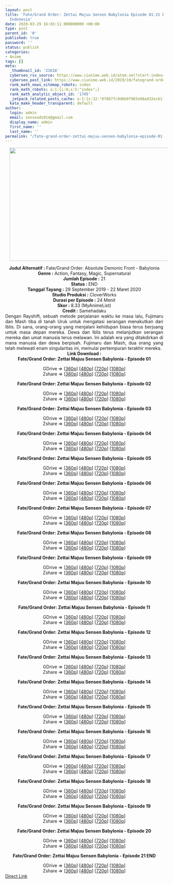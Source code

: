 ```yaml
---
layout: post
title: 'Fate/Grand Order: Zettai Majuu Sensen Babylonia Episode 01-21 END Subtitle
  Indonesia'
date: 2020-03-29 16:03:11.000000000 +00:00
type: post
parent_id: '0'
published: true
password: ''
status: publish
categories:
- Anime
tags: []
meta:
  _thumbnail_id: '21618'
  cyberseo_rss_source: https://www.ciunime.web.id/atom.xml?start-index=1051&max-results=150
  cyberseo_post_link: https://www.ciunime.web.id/2019/10/fategrand-order-zettai-majuu-sensen.html
  rank_math_news_sitemap_robots: index
  rank_math_robots: a:1:{i:0;s:5:"index";}
  rank_math_analytic_object_id: '1745'
  _jetpack_related_posts_cache: a:1:{s:32:"8f6677c9d6b0f903e98ad32ec61f8deb";a:2:{s:7:"expires";i:1654889789;s:7:"payload";a:3:{i:0;a:1:{s:2:"id";i:26735;}i:1;a:1:{s:2:"id";i:26737;}i:2;a:1:{s:2:"id";i:26739;}}}}
  kata_make_header_transparent: default
author:
  login: admin
  email: senseads014@gmail.com
  display_name: admin
  first_name: ''
  last_name: ''
permalink: "/fate-grand-order-zettai-majuu-sensen-babylonia-episode-01-21-end-subtitle-indonesia/"
---
```

<div class="separator" style="clear: both; text-align: center;"><a href="https://1.bp.blogspot.com/-pm8841BhUHg/XZTda0kVQFI/AAAAAAAAdZU/eYbM53JaGA03Vzkh2zLXxRo86MQu38FzACLcBGAsYHQ/s1600/Fate%2BGrand%2BOrder%2B-%2BZettai%2BMajuu%2BSensen%2BBabylonia.png" imageanchor="1" style="margin-left: 1em; margin-right: 1em;"><img border="0" data-original-height="720" data-original-width="1280" height="360" src="{{ site.baseurl }}/assets/2020/03/Fate%2BGrand%2BOrder%2B-%2BZettai%2BMajuu%2BSensen%2BBabylonia.png" width="640" /></a></div>
<p>
<div style="text-align: center;"><b>Judul</b><b><b>&nbsp;Alternatif</b>&nbsp;:</b>&nbsp;Fate/Grand Order: Absolute Demonic Front - Babylonia</div>
<div style="text-align: center;"><b>Genre :</b>&nbsp;Action, Fantasy, Magic, Supernatural</div>
<div style="text-align: center;"><b>Jumlah Episode :</b>&nbsp;21<br /><b>Status :&nbsp;</b>END<br /><b>Tanggal Tayang :</b>&nbsp;29 September 2019 - 22 Maret 2020<br /><b>Studio Produksi :</b>&nbsp;CloverWorks<br /><b>Durasi per Episode :</b>&nbsp;24 Menit</div>
<div style="text-align: center;"><b>Skor :</b>&nbsp;8.33 (MyAnimeList)<br /><b>Credit :</b>&nbsp;Samehadaku</div>
<div style="text-align: center;"></div>
<div style="text-align: justify;">Dengan Rayshift, sebuah metode perjalanan waktu ke masa lalu, Fujimaru dan Mash tiba di tanah Uruk untuk mengatasi serangan menakutkan dari Iblis. Di sana, orang-orang yang menjalani kehidupan biasa terus berjuang untuk masa depan mereka. Dewa dan Iblis terus melanjutkan serangan mereka dan umat manusia terus melawan. Ini adalah era yang ditakdirkan di mana manusia dan dewa berpisah. Fujimaru dan Mash, dua orang yang telah melewati enam singularitas ini, memulai pertempuran terakhir mereka.</div>
<div style="text-align: justify;"></div>
<div style="text-align: justify;"></div>
<div style="text-align: center;"><b>Link Download :</b></div>
<div style="text-align: center;"><b>Fate/Grand Order: Zettai Majuu Sensen Babylonia&nbsp;- Episode 01</b></p>
<div style="text-align: center;">GDrive =&gt; [<a href="https://drive.google.com/uc?export=download&amp;id=1TWCEr0H_Fj08w3yGGy7C5MW5xnoKY07K" target="_blank" rel="noopener">360p</a>] [<a href="https://drive.google.com/uc?export=download&amp;id=13Xfzo8rikJJEAj7_YxQoixOYAN7iLliW" target="_blank" rel="noopener">480p</a>] [<a href="https://drive.google.com/uc?export=download&amp;id=1b4h2uJABWlqU3JjjcMSLyWHKcwAfvses" target="_blank" rel="noopener">720p</a>] [<a href="https://drive.google.com/uc?export=download&amp;id=13NjH09sYlsMOiXpsfbYC-EZSY8GjV1yn" target="_blank" rel="noopener">1080p</a>]<br />Zshare =&gt; [<a href="https://www90.zippyshare.com/v/PrkD5pyo/file.html" target="_blank" rel="noopener">360p</a>] [<a href="https://www90.zippyshare.com/v/ACFfwq1e/file.html" target="_blank" rel="noopener">480p</a>] [<a href="https://www102.zippyshare.com/v/5WdS7SWc/file.html" target="_blank" rel="noopener">720p</a>] [<a href="https://www115.zippyshare.com/v/HYw3ruSB/file.html" target="_blank" rel="noopener">1080p</a>]</p>
<p><b>Fate/Grand Order: Zettai Majuu Sensen Babylonia&nbsp;- Episode 02</b></p>
<div style="text-align: center;">GDrive =&gt; [<a href="https://drive.google.com/uc?export=download&amp;id=13ulUi7oYBJnt6w8damFKlUjbwWRxNO_2" target="_blank" rel="noopener">360p</a>] [<a href="https://drive.google.com/uc?export=download&amp;id=1JVheeTJr0ns52rMGQmSzltZdS2uTy-cy" target="_blank" rel="noopener">480p</a>] [<a href="https://drive.google.com/uc?export=download&amp;id=1whLfUo37FdKqvg82kJ9p1nqafSeYLCX_" target="_blank" rel="noopener">720p</a>] [<a href="https://drive.google.com/uc?export=download&amp;id=1nFGLGs3-VrG9EgLQr2UTbFTR5wJ5u7Ez" target="_blank" rel="noopener">1080p</a>]<br />Zshare =&gt; [<a href="https://www110.zippyshare.com/v/3qhRRdYr/file.html" target="_blank" rel="noopener">360p</a>] [<a href="https://www110.zippyshare.com/v/Z3vyx4ol/file.html" target="_blank" rel="noopener">480p</a>] [<a href="https://www84.zippyshare.com/v/awgWTzs9/file.html" target="_blank" rel="noopener">720p</a>] [<a href="https://www10.zippyshare.com/v/9PLDBne2/file.html" target="_blank" rel="noopener">1080p</a>]</p>
<p><b>Fate/Grand Order: Zettai Majuu Sensen Babylonia&nbsp;- Episode 03</b></p>
<div style="text-align: center;">GDrive =&gt; [<a href="https://drive.google.com/uc?export=download&amp;id=1koiB9AyrqI8xZDuOsOLT8SMXGbsRLKNM" target="_blank" rel="noopener">360p</a>] [<a href="https://drive.google.com/uc?export=download&amp;id=133DJrfWHRfY-GDiex9Rpx54jMQQlzWLC" target="_blank" rel="noopener">480p</a>] [<a href="https://drive.google.com/uc?export=download&amp;id=1a71iBSBWyI4APRopNxzWqJWOe0lLQCEn" target="_blank" rel="noopener">720p</a>] [<a href="https://drive.google.com/uc?export=download&amp;id=19IJPhMbP1T4ILt2ztx1XMqL1jlqAWA4H" target="_blank" rel="noopener">1080p</a>]<br />Zshare =&gt; [<a href="https://www58.zippyshare.com/v/VeRMBYsM/file.html" target="_blank" rel="noopener">360p</a>] [<a href="https://www58.zippyshare.com/v/4d26EGKM/file.html" target="_blank" rel="noopener">480p</a>] [<a href="https://www100.zippyshare.com/v/1WMny8vW/file.html" target="_blank" rel="noopener">720p</a>] [<a href="https://www117.zippyshare.com/v/lmymxheS/file.html" target="_blank" rel="noopener">1080p</a>]</p>
<p><b>Fate/Grand Order: Zettai Majuu Sensen Babylonia&nbsp;- Episode 04</b></p>
<div style="text-align: center;">GDrive =&gt; [<a href="https://drive.google.com/uc?export=download&amp;id=11hFCyaSw3phyuvMNWR41F3kg0Qy7EAsN" target="_blank" rel="noopener">360p</a>] [<a href="https://drive.google.com/uc?export=download&amp;id=1VZRVBxV9pzfKhyBsqYWgYbDvPWoF8Skq" target="_blank" rel="noopener">480p</a>] [<a href="https://drive.google.com/uc?export=download&amp;id=1BA4JW2ee7v_1D9TACAJDWcIGp_b-e7Bl" target="_blank" rel="noopener">720p</a>] [<a href="https://drive.google.com/uc?export=download&amp;id=1jIUZ6OeSXgoM-f0A6aBo2nwKxHCkxWfA" target="_blank" rel="noopener">1080p</a>]<br />Zshare =&gt; [<a href="https://www2.zippyshare.com/v/AOs6an5w/file.html" target="_blank" rel="noopener">360p</a>] [<a href="https://www2.zippyshare.com/v/uVK7jbSN/file.html" target="_blank" rel="noopener">480p</a>] [<a href="https://www64.zippyshare.com/v/6vJqqm2w/file.html" target="_blank" rel="noopener">720p</a>] [<a href="https://www70.zippyshare.com/v/nkR6zya8/file.html" target="_blank" rel="noopener">1080p</a>]</p>
<p><b>Fate/Grand Order: Zettai Majuu Sensen Babylonia&nbsp;- Episode 05</b></p>
<div style="text-align: center;">GDrive =&gt; [<a href="https://drive.google.com/uc?id=1ylWAIqz9-MbjI2EWFmvC5P2_2UpZJoJw" target="_blank" rel="noopener">360p</a>] [<a href="https://drive.google.com/uc?id=1Q9pPVlx_KF_aFskMLD0rJGNi1W9uuZ_3" target="_blank" rel="noopener">480p</a>] [<a href="https://drive.google.com/uc?id=1uOtBYh0qUwaBBb-cwdyyVZ8xB7nFniWL" target="_blank" rel="noopener">720p</a>] [<a href="https://drive.google.com/uc?id=1eG6k8aKRDuuHBtVX9JDkGaXJ3XbTskMI" target="_blank" rel="noopener">1080p</a>]<br />Zshare =&gt; [<a href="https://www99.zippyshare.com/v/k8lI7Ry3/file.html" target="_blank" rel="noopener">360p</a>] [<a href="https://www114.zippyshare.com/v/hPkICm6v/file.html" target="_blank" rel="noopener">480p</a>] [<a href="https://www106.zippyshare.com/v/pcPfPocZ/file.html" target="_blank" rel="noopener">720p</a>] [<a href="https://www14.zippyshare.com/v/8foTT6hX/file.html" target="_blank" rel="noopener">1080p</a>]</p>
<p><b>Fate/Grand Order: Zettai Majuu Sensen Babylonia&nbsp;- Episode 06</b></p>
<div style="text-align: center;">GDrive =&gt; [<a href="https://drive.google.com/uc?id=1TGP-6A01-t0nRgAfsH67Ss7O19BJZgh9" target="_blank" rel="noopener">360p</a>] [<a href="https://drive.google.com/uc?id=1fk_JeQNitMckipt-yMZX3rgYmz5iVDfL" target="_blank" rel="noopener">480p</a>] [<a href="https://drive.google.com/uc?id=1Jvni8Y53K4U12w6f0leBnF-KX7OwBzqb" target="_blank" rel="noopener">720p</a>] [<a href="https://drive.google.com/uc?id=1VXbLQ1uK0qaToG5rB58aFV7qHKcUx3_u" target="_blank" rel="noopener">1080p</a>]<br />Zshare =&gt; [<a href="https://www96.zippyshare.com/v/xIo1dgou/file.html" target="_blank" rel="noopener">360p</a>] [<a href="https://www65.zippyshare.com/v/fFnAtQNq/file.html" target="_blank" rel="noopener">480p</a>] [<a href="https://www45.zippyshare.com/v/pKfKIRRI/file.html" target="_blank" rel="noopener">720p</a>] [<a href="https://www102.zippyshare.com/v/9i5ic55S/file.html" target="_blank" rel="noopener">1080p</a>]</p>
<p><b>Fate/Grand Order: Zettai Majuu Sensen Babylonia&nbsp;- Episode 07</b></p>
<div style="text-align: center;">GDrive =&gt; [<a href="https://drive.google.com/uc?id=1EpPcMQOmkcPUn02LiArz0PuETT1XAu7w" target="_blank" rel="noopener">360p</a>] [<a href="https://drive.google.com/uc?id=1_oYCKyh6rO2ShWoL4OPLxUdQygP4O8vQ" target="_blank" rel="noopener">480p</a>] [<a href="https://drive.google.com/uc?id=1Hl0VFaLAQfbu2iUXKLKGQ3KUUcO7eWrR" target="_blank" rel="noopener">720p</a>] [<a href="https://drive.google.com/uc?id=1m3Sb5A2X1_rtyVqGWhLYBS-uV8XCfPQn" target="_blank" rel="noopener">1080p</a>]<br />Zshare =&gt; [<a href="https://www105.zippyshare.com/v/31Y0pJCe/file.html" target="_blank" rel="noopener">360p</a>] [<a href="https://www32.zippyshare.com/v/iVzW3iCQ/file.html" target="_blank" rel="noopener">480p</a>] [<a href="https://www68.zippyshare.com/v/huG9ltSn/file.html" target="_blank" rel="noopener">720p</a>] [<a href="https://www34.zippyshare.com/v/kvFhq9jw/file.html" target="_blank" rel="noopener">1080p</a>]</p>
<p><b>Fate/Grand Order: Zettai Majuu Sensen Babylonia&nbsp;- Episode 08</b></p>
<div style="text-align: center;">GDrive =&gt; [<a href="https://drive.google.com/uc?id=1GnyCKINURWyzfezBgC19Yl3e0rZZQeee" target="_blank" rel="noopener">360p</a>] [<a href="https://drive.google.com/uc?id=1Da6sfbSlsvARbihN3WKSrZJctQwGBI0y" target="_blank" rel="noopener">480p</a>] [<a href="https://drive.google.com/uc?id=1svu6kYEK1MbEqV6Ke-5RFc3WR5sLC3aw" target="_blank" rel="noopener">720p</a>] [<a href="https://drive.google.com/uc?id=1m09aqNzL9QeuHVKejw7gZxWvQlobNEMX" target="_blank" rel="noopener">1080p</a>]<br />Zshare =&gt; [<a href="https://www27.zippyshare.com/v/TxKoyQjc/file.html" target="_blank" rel="noopener">360p</a>] [<a href="https://www33.zippyshare.com/v/UQoCQV2X/file.html" target="_blank" rel="noopener">480p</a>] [<a href="https://www66.zippyshare.com/v/AQ2Z75lI/file.html" target="_blank" rel="noopener">720p</a>] [<a href="https://www75.zippyshare.com/v/soH5sjR7/file.html" target="_blank" rel="noopener">1080p</a>]</p>
<p><b>Fate/Grand Order: Zettai Majuu Sensen Babylonia&nbsp;- Episode 09</b></p>
<div style="text-align: center;">GDrive =&gt; [<a href="https://drive.google.com/uc?id=16iN1OmVWuAm60gf8iQ7PnMGZCG7Y9-mw" target="_blank" rel="noopener">360p</a>] [<a href="https://drive.google.com/uc?id=1KzEDJfUO0QYPwV0dV_G9pyONkTVRc5St" target="_blank" rel="noopener">480p</a>] [<a href="https://drive.google.com/uc?id=14rfIs1d4KONZmqgG1r7uhuzO1auMNyVF" target="_blank" rel="noopener">720p</a>] [<a href="https://drive.google.com/uc?id=1MrGJy1qWKQnBT7AaQb7Y6txMi4a0zG_G" target="_blank" rel="noopener">1080p</a>]<br />Zshare =&gt; [<a href="https://www28.zippyshare.com/v/TP7QoGV3/file.html" target="_blank" rel="noopener">360p</a>] [<a href="https://www53.zippyshare.com/v/tdfzOhj7/file.html" target="_blank" rel="noopener">480p</a>] [<a href="https://www28.zippyshare.com/v/Dp1XKOTk/file.html" target="_blank" rel="noopener">720p</a>] [<a href="https://www117.zippyshare.com/v/OlTZ8MTh/file.html" target="_blank" rel="noopener">1080p</a>]</p>
<p><b>Fate/Grand Order: Zettai Majuu Sensen Babylonia&nbsp;- Episode 10</b></p>
<div style="text-align: center;">GDrive =&gt; [<a href="https://drive.google.com/uc?id=1kkCo93GaJxzNCsT8e7MruR1KWM0BcBhz" target="_blank" rel="noopener">360p</a>] [<a href="https://drive.google.com/uc?id=1IYy-T9ydO1o3GHrZYMy6BG5aGZZU6Xpo" target="_blank" rel="noopener">480p</a>] [<a href="https://drive.google.com/uc?id=1-IzKjL8cMM1w7vHZ4vrHJb8ER1iy2KEC" target="_blank" rel="noopener">720p</a>] [<a href="https://drive.google.com/uc?id=1WZGXyW7Aq_2GkPHNOYA6VKLtdqzjE8PD" target="_blank" rel="noopener">1080p</a>]<br />Zshare =&gt; [<a href="https://www3.zippyshare.com/v/BjMGkADm/file.html" target="_blank" rel="noopener">360p</a>] [<a href="https://www35.zippyshare.com/v/lF22s0Ke/file.html" target="_blank" rel="noopener">480p</a>] [<a href="https://www38.zippyshare.com/v/JsDYhIHU/file.html" target="_blank" rel="noopener">720p</a>] [<a href="https://www86.zippyshare.com/v/gX1YDJBv/file.html" target="_blank" rel="noopener">1080p</a>]</p>
<p><b>Fate/Grand Order: Zettai Majuu Sensen Babylonia&nbsp;- Episode 11</b></p>
<div style="text-align: center;">GDrive =&gt; [<a href="https://drive.google.com/uc?export=download&amp;id=14Eaz0byL_E-jWi9d4sNYvCTmQY1M51Ck" target="_blank" rel="noopener">360p</a>] [<a href="https://drive.google.com/uc?export=download&amp;id=16EvuP5UbIlsjSTTLzuJWcZSH38Ony6Xy" target="_blank" rel="noopener">480p</a>] [<a href="https://drive.google.com/uc?export=download&amp;id=1JAQFRm0fCo_n-2vX2dpQf2ek2GVXw23L" target="_blank" rel="noopener">720p</a>] [<a href="https://drive.google.com/uc?export=download&amp;id=18K27M1fp9HBHRUQeJ6hV3J6--eYliIQp" target="_blank" rel="noopener">1080p</a>]<br />Zshare =&gt; [<a href="https://www87.zippyshare.com/v/EWlAgh7l/file.html" target="_blank" rel="noopener">360p</a>] [<a href="https://www105.zippyshare.com/v/j90a3Kfb/file.html" target="_blank" rel="noopener">480p</a>] [<a href="https://www77.zippyshare.com/v/gbfeT2bt/file.html" target="_blank" rel="noopener">720p</a>] [<a href="https://www74.zippyshare.com/v/449gY6mQ/file.html" target="_blank" rel="noopener">1080p</a>]</p>
<p><b>Fate/Grand Order: Zettai Majuu Sensen Babylonia&nbsp;- Episode 12</b></p>
<div style="text-align: center;">GDrive =&gt; [<a href="https://drive.google.com/uc?id=1YeVQEr-DjSaHbgXX6xfzqP2vaMlDmSGo" target="_blank" rel="noopener">360p</a>] [<a href="https://drive.google.com/uc?id=1XJdui-grsP3gTOJ6h11Q1AHEOekIC1ru" target="_blank" rel="noopener">480p</a>] [<a href="https://drive.google.com/uc?id=1gWgqNGSfk8tAwLWuBj1a4hht-2U2R_yI" target="_blank" rel="noopener">720p</a>] [<a href="https://drive.google.com/uc?id=1aaKfuA4Ucp6bADgefzKzj0iHamI8VqoK" target="_blank" rel="noopener">1080p</a>]<br />Zshare =&gt; [<a href="https://www107.zippyshare.com/v/zTe548ey/file.html" target="_blank" rel="noopener">360p</a>] [<a href="https://www24.zippyshare.com/v/rRjQ79Mt/file.html" target="_blank" rel="noopener">480p</a>] [<a href="https://www57.zippyshare.com/v/FAOIVVZv/file.html" target="_blank" rel="noopener">720p</a>] [<a href="https://www10.zippyshare.com/v/u6SJj8ak/file.html" target="_blank" rel="noopener">1080p</a>]</p>
<p><b>Fate/Grand Order: Zettai Majuu Sensen Babylonia&nbsp;- Episode 13</b></p>
<div style="text-align: center;">GDrive =&gt; [<a href="https://drive.google.com/uc?id=1HixxQLLSTi0pEx-Fpq-wpatB9PafunYP" target="_blank" rel="noopener">360p</a>] [<a href="https://drive.google.com/uc?id=1rU7mVCoCX7JpExaSiOpDiWxL4-Z54iJS" target="_blank" rel="noopener">480p</a>] [<a href="https://drive.google.com/uc?id=1xmI0zrzBwcaih-GfsK3y5Sc_NNhwOM9T" target="_blank" rel="noopener">720p</a>] [<a href="https://drive.google.com/uc?id=1rbCJWyCsA6Qmg2wlT-1sp53PgLW17Txt" target="_blank" rel="noopener">1080p</a>]<br />Zshare =&gt; [<a href="https://www54.zippyshare.com/v/Qvabe6lq/file.html" target="_blank" rel="noopener">360p</a>] [<a href="https://www102.zippyshare.com/v/qlca54RA/file.html" target="_blank" rel="noopener">480p</a>] [<a href="https://www95.zippyshare.com/v/abiwkGdY/file.html" target="_blank" rel="noopener">720p</a>] [<a href="https://www104.zippyshare.com/v/c5wM7wh2/file.html" target="_blank" rel="noopener">1080p</a>]</p>
<p><b>Fate/Grand Order: Zettai Majuu Sensen Babylonia&nbsp;- Episode 14</b></p>
<div style="text-align: center;">GDrive =&gt; [<a href="https://drive.google.com/uc?id=1I5iFsEXAZyl0mThw5OYTARkQy4WAHbdb" target="_blank" rel="noopener">360p</a>] [<a href="https://drive.google.com/uc?id=1y_ex6M-4KUTB00ZyWl5uc0MIJGCg_A6G" target="_blank" rel="noopener">480p</a>] [<a href="https://drive.google.com/uc?id=1oIhsrR3ecmK8qCrnFPI28jDloFCmGlJF" target="_blank" rel="noopener">720p</a>] [<a href="https://drive.google.com/uc?id=1ZEItEusZyB4Lcsc8clWoVp71dQbBVv6P" target="_blank" rel="noopener">1080p</a>]<br />Zshare =&gt; [<a href="https://www1.zippyshare.com/v/C9e8YSIp/file.html" target="_blank" rel="noopener">360p</a>] [<a href="https://www37.zippyshare.com/v/ExuO1R8Y/file.html" target="_blank" rel="noopener">480p</a>] [<a href="https://www77.zippyshare.com/v/bYEf6DYp/file.html" target="_blank" rel="noopener">720p</a>] [<a href="https://www99.zippyshare.com/v/8sq0mNkg/file.html" target="_blank" rel="noopener">1080p</a>]</p>
<p><b>Fate/Grand Order: Zettai Majuu Sensen Babylonia&nbsp;- Episode 15</b></p>
<div style="text-align: center;">GDrive =&gt; [<a href="https://drive.google.com/uc?id=1UNY4x_64-r-D7brr2k_RROT3xv7N1msl" target="_blank" rel="noopener">360p</a>] [<a href="https://drive.google.com/uc?id=14PI-O7Bvt_eAQpqbxxUqHhmP-GXd8m7U" target="_blank" rel="noopener">480p</a>] [<a href="https://drive.google.com/uc?id=1h-Whl3yH_4f0xKg048pN9-vXGHc1GxJy" target="_blank" rel="noopener">720p</a>] [<a href="https://drive.google.com/uc?id=1iYPtstp2HX8p1p9axIWEqRoMlQSxFlvq" target="_blank" rel="noopener">1080p</a>]<br />Zshare =&gt; [<a href="https://www70.zippyshare.com/v/9ZyIbosB/file.html" target="_blank" rel="noopener">360p</a>] [<a href="https://www84.zippyshare.com/v/H3B3jSHC/file.html" target="_blank" rel="noopener">480p</a>] [<a href="https://www67.zippyshare.com/v/iFd7woal/file.html" target="_blank" rel="noopener">720p</a>] [<a href="https://www81.zippyshare.com/v/6wbBpTjY/file.html" target="_blank" rel="noopener">1080p</a>]</p>
<p><b>Fate/Grand Order: Zettai Majuu Sensen Babylonia&nbsp;- Episode 16</b></p>
<div style="text-align: center;">GDrive =&gt; [<a href="https://drive.google.com/uc?export=download&amp;id=1uYpIQ4Kj5mZdZxJByKa_AJLNZy3rZ1TL" target="_blank" rel="noopener">360p</a>] [<a href="https://drive.google.com/uc?export=download&amp;id=17nFjQjR9vGHH47-fGDnmbbN4l2Z_Vn7z" target="_blank" rel="noopener">480p</a>] [<a href="https://drive.google.com/uc?export=download&amp;id=1weWNpPjyumti57-8xvXp-jvGLEsMGt6C" target="_blank" rel="noopener">720p</a>] [<a href="https://drive.google.com/uc?export=download&amp;id=1fFvsQTCE7DxQPn_ui0c20ixu7U9ABpes" target="_blank" rel="noopener">1080p</a>]<br />Zshare =&gt; [<a href="https://www17.zippyshare.com/v/4c7H94kl/file.html" target="_blank" rel="noopener">360p</a>] [<a href="https://www98.zippyshare.com/v/oGqyjUdP/file.html" target="_blank" rel="noopener">480p</a>] [<a href="https://www90.zippyshare.com/v/mvKt3Wco/file.html" target="_blank" rel="noopener">720p</a>] [<a href="https://www9.zippyshare.com/v/CuaH48Sq/file.html" target="_blank" rel="noopener">1080p</a>]</p>
<p><b>Fate/Grand Order: Zettai Majuu Sensen Babylonia&nbsp;- Episode 17</b></p>
<div style="text-align: center;">GDrive =&gt; [<a href="https://drive.google.com/uc?export=download&amp;id=1ncn5S4-bROXp_TRO9mooxnurUZ7aT-to" target="_blank" rel="noopener">360p</a>] [<a href="https://drive.google.com/uc?export=download&amp;id=1y832V1cWXT_ZIk0ynOaPxVTtK-tz3-r0" target="_blank" rel="noopener">480p</a>] [<a href="https://drive.google.com/uc?export=download&amp;id=1hr4Betlp5fflmd2oHeQQMs032C_fgsRE" target="_blank" rel="noopener">720p</a>] [<a href="https://drive.google.com/uc?export=download&amp;id=1hrygGNheitGs0rxsQSZigEsbV-PRcjlR" target="_blank" rel="noopener">1080p</a>]<br />Zshare =&gt; [<a href="https://www93.zippyshare.com/v/G7T6EloU/file.html" target="_blank" rel="noopener">360p</a>] [<a href="https://www14.zippyshare.com/v/p6KNxbDe/file.html" target="_blank" rel="noopener">480p</a>] [<a href="https://www54.zippyshare.com/v/YWv0BuWQ/file.html" target="_blank" rel="noopener">720p</a>] [<a href="https://www22.zippyshare.com/v/LXRWq9gf/file.html" target="_blank" rel="noopener">1080p</a>]</p>
<p><b>Fate/Grand Order: Zettai Majuu Sensen Babylonia&nbsp;- Episode 18</b></p>
<div style="text-align: center;">GDrive =&gt; [<a href="https://drive.google.com/uc?export=download&amp;id=15RhoAO9LP8qQmCHJv2wUGpmDXQMeVOLM" target="_blank" rel="noopener">360p</a>] [<a href="https://drive.google.com/uc?export=download&amp;id=1GLUoDiJVc9MW7b8TTcfZGF4khlm95px_" target="_blank" rel="noopener">480p</a>] [<a href="https://drive.google.com/uc?export=download&amp;id=19Ged_VpBY5yUp_zvt2hCsF6jgXp8GADl" target="_blank" rel="noopener">720p</a>] [<a href="https://drive.google.com/uc?export=download&amp;id=1qkvyFQ8yzyMzi53A1m-JxMzAhzyRSkza" target="_blank" rel="noopener">1080p</a>]<br />Zshare =&gt; [<a href="https://www107.zippyshare.com/v/X7H2EdLP/file.html" target="_blank" rel="noopener">360p</a>] [<a href="https://www112.zippyshare.com/v/G4Q91AvY/file.html" target="_blank" rel="noopener">480p</a>] [<a href="https://www16.zippyshare.com/v/rkHqvHhz/file.html" target="_blank" rel="noopener">720p</a>] [<a href="https://www66.zippyshare.com/v/QcLDmVJl/file.html" target="_blank" rel="noopener">1080p</a>]</p>
<p><b>Fate/Grand Order: Zettai Majuu Sensen Babylonia&nbsp;- Episode 19</b></p>
<div style="text-align: center;">GDrive =&gt; [<a href="https://drive.google.com/uc?export=download&amp;id=1GqTdptiDMjmmJByXP7B_JVZ0ogCmU_Nh" target="_blank" rel="noopener">360p</a>] [<a href="https://drive.google.com/uc?export=download&amp;id=173hxdiBfqX4SnXhmHUt6YG8z8sQu3t9Q" target="_blank" rel="noopener">480p</a>] [<a href="https://drive.google.com/uc?export=download&amp;id=1XEUWZFrdM4THfE5EE1uDSLsw4WlU7y4S" target="_blank" rel="noopener">720p</a>] [<a href="https://drive.google.com/uc?export=download&amp;id=1DbpkfOEikyiVpT6MyGVN7q1_RsXxtMM0" target="_blank" rel="noopener">1080p</a>]<br />Zshare =&gt; [<a href="https://www29.zippyshare.com/v/EnbA0IL9/file.html" target="_blank" rel="noopener">360p</a>] [<a href="https://www76.zippyshare.com/v/rlwEFPJt/file.html" target="_blank" rel="noopener">480p</a>] [<a href="https://www112.zippyshare.com/v/ffMkl77Z/file.html" target="_blank" rel="noopener">720p</a>] [<a href="https://www64.zippyshare.com/v/VLQgs9En/file.html" target="_blank" rel="noopener">1080p</a>]</p>
<p><b>Fate/Grand Order: Zettai Majuu Sensen Babylonia&nbsp;- Episode 20</b></p>
<div style="text-align: center;">GDrive =&gt; [<a href="https://drive.google.com/uc?export=download&amp;id=1j9lOLFjDCGjlG5VJobkoU3yI04W7TV0E" target="_blank" rel="noopener">360p</a>] [<a href="https://drive.google.com/uc?export=download&amp;id=1X9E3qJbZCnwxARxQz2fy0G48phAJUlJh" target="_blank" rel="noopener">480p</a>] [<a href="https://drive.google.com/uc?export=download&amp;id=1tJ3nN5eFMiHMOF3V3LTxmxIcQ7PSsXHq" target="_blank" rel="noopener">720p</a>] [<a href="https://drive.google.com/uc?export=download&amp;id=1WKzKVAM2Lmiw4W9LD0ssHIu72yQmMO9l" target="_blank" rel="noopener">1080p</a>]<br />Zshare =&gt; [<a href="https://www37.zippyshare.com/v/0u5wynuS/file.html" target="_blank" rel="noopener">360p</a>] [<a href="https://www106.zippyshare.com/v/93BbofMy/file.html" target="_blank" rel="noopener">480p</a>] [<a href="https://www97.zippyshare.com/v/ik2X0VpO/file.html" target="_blank" rel="noopener">720p</a>] [<a href="https://www83.zippyshare.com/v/Ogza1hp1/file.html" target="_blank" rel="noopener">1080p</a>]</p>
<p><b>Fate/Grand Order: Zettai Majuu Sensen Babylonia&nbsp;- Episode 21 END</b></p>
<div style="text-align: center;">GDrive =&gt; [<a href="https://drive.google.com/uc?export=download&amp;id=11kLN-cnG-st49l1Nbu0LpApcXg7OEB8y" target="_blank" rel="noopener">360p</a>] [<a href="https://drive.google.com/uc?export=download&amp;id=1QwfCm9_w51x_RG4ln5k2_vMF91-Z-EaE" target="_blank" rel="noopener">480p</a>] [<a href="https://drive.google.com/uc?export=download&amp;id=1bTJEr7NIH5WzfvZ70maAUTBmJIGhlUet" target="_blank" rel="noopener">720p</a>] [<a href="https://drive.google.com/uc?export=download&amp;id=1C91zBwIM_6MIhFJuhLScHJGaTBUk9m41" target="_blank" rel="noopener">1080p</a>]<br />Zshare =&gt; [<a href="https://www5.zippyshare.com/v/NrozxVsl/file.html" target="_blank" rel="noopener">360p</a>] [<a href="https://www110.zippyshare.com/v/4xcxrhNY/file.html" target="_blank" rel="noopener">480p</a>] [<a href="https://www73.zippyshare.com/v/vI8a4LDz/file.html" target="_blank" rel="noopener">720p</a>] [<a href="https://www116.zippyshare.com/v/VcNMR8fo/file.html" target="_blank" rel="noopener">1080p</a>]</div>
</div>
</div>
</div>
</div>
</div>
</div>
</div>
</div>
</div>
</div>
</div>
</div>
</div>
</div>
</div>
</div>
</div>
</div>
</div>
</div>
</div>
<link rel="stylesheet" href="https://cdnjs.cloudflare.com/ajax/libs/font-awesome/4.7.0/css/font-awesome.min.css" />
<div class="divbtn"> <a href="https://handymansurrender.com/fihup8buzv?key=94550f7ce39444073321dde3b8782f97" class="btn"><i class="fa fa-download"></i> Direct Link</a> </div>
